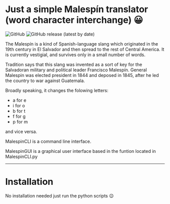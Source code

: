 # Just a simple Malespín translator (word character interchange) :grinning:

![GitHub](https://img.shields.io/github/license/ldmarin/malespin)
![GitHub release (latest by date)](https://img.shields.io/github/v/release/ldmarin/malespin)

The Malespín is a kind of Spanish-language slang which originated in the 19th
century in El Salvador and then spread to the rest of Central America. It is
currently vestigial, and survives only in a small number of words.

Tradition says that this slang was invented as a sort of key for the Salvadoran
military and political leader Francisco Malespín. General Malespin was elected
president in 1844 and deposed in 1845, after he led the country to war against
Guatemala.

Broadly speaking, it changes the folowing letters:

- a for e
- i for o
- b for t
- f for g
- p for m

and vice versa.

MalespinCLI is a command line interface.

MalespinGUI is a graphical user interface based in the funtion located in MalespinCLI.py

---

# Installation

No installation needed just run the python scripts :wink:
